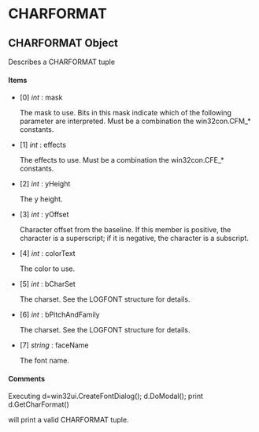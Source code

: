 # CHARFORMAT

## CHARFORMAT Object

Describes a CHARFORMAT tuple

#### Items


  - [0] *int* : mask

    The mask to use.  Bits in this mask indicate which of the following parameter are interpreted.  Must be a combination the win32con.CFM_* constants.

  - [1] *int* : effects

    The effects to use.  Must be a combination the win32con.CFE_* constants.

  - [2] *int* : yHeight

    The y height.

  - [3] *int* : yOffset

    Character offset from the baseline. If this member is positive, the character is a superscript; if it is negative, the character is a subscript.

  - [4] *int* : colorText

    The color to use.

  - [5] *int* : bCharSet

    The charset.  See the LOGFONT structure for details.

  - [6] *int* : bPitchAndFamily

    The charset.  See the LOGFONT structure for details.

  - [7] *string* : faceName

    The font name.

#### Comments
Executing d=win32ui.CreateFontDialog(); d.DoModal(); print d.GetCharFormat() 

will print a valid CHARFORMAT tuple.